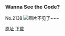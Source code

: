 ### Wanna See the Code?
No.2138
![图片不见了~~~](https://imgs.xkcd.com/comics/wanna_see_the_code.png)

[原址](https://xkcd.com//2138) [下载](https://imgs.xkcd.com/comics/wanna_see_the_code.png)

